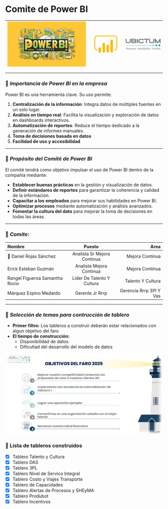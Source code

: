 # **Comite de Power BI**


| <img src="img/c.jpeg" alt="Power BI" width="380" /> | <img src="img/bi.png" alt="Power BI" width="150" /> | <img src="img/Logo.png" alt="Power BI" width="170" /> |
|:---:|:---:|:---:|

____



### 📌 ***Importancia de Power BI en la empresa***  
Power BI es una herramienta clave. Su uso permite:  

1. **Centralización de la información**: Integra datos de múltiples fuentes en un solo lugar.  
2. **Análisis en tiempo real**: Facilita la visualización y exploración de datos en dashboards interactivos.  
3. **Automatización de reportes**: Reduce el tiempo dedicado a la generación de informes manuales.  
4. **Toma de decisiones basada en datos** 
5. **Facilidad de uso y accesibilidad**

____


### 📌 ***Propósito del Comité de Power BI***  
El comité tendrá como objetivo impulsar el uso de Power BI dentro de la compañía mediante:  

- **Establecer buenas prácticas** en la gestión y visualización de datos.  
- **Definir estándares de reportes** para garantizar la coherencia y calidad de la información.  
- **Capacitar a los empleados** para mejorar sus habilidades en Power BI.  
- **Optimizar procesos** mediante automatización y análisis avanzados.  
- **Fomentar la cultura del dato** para mejorar la toma de decisiones en todas las áreas.  

___

### 📌 ***Comite:***

|Nombre | Puesto| Area  |
| :--- | :---: | ---: |
| 🤖 Daniel Rojas Sánchez | Analista Sr Mejora Continua| Mejora Continua  |
|Erick Esteban Guzmán | Analista Mejora Continua| Mejora Continua  |
|Rangel Figueroa Samantha Rocio | Líder De Talento Y Cultura|Talento Y Cultura|
|Márquez Espino Medardo | Gerente Jr Rrrp| Gerencia Rrrp 3Pl Y Vas  |



___


### 📌 ***Selección de temas para contrucción de tablero***


- **Primer filtro:** Los tableros a construir deberán estar relacionados con algun objetivo del faro
- **El tiempo de construcción:**
    - Disponibilidad de datos
    - Dificultad del desarrollo del modelo de datos


<img src="img/faro.jpg" alt="Power BI" width="550" />


### 📌 Lista de tableros construidos

- [x] Tablero Talento y Cultura
- [x] Tablero DAS
- [x] Tablero 3PL
- [x] Tablero Nivel de Servico Integral
- [x] Tablero Costo y Viajes Transporte
- [x] Tablero de Capacidades
- [x] Tablero Alertas de Procesos y SHEyMA
- [x] Tablero Produbot
- [x] Tablero Incentivos

## 

